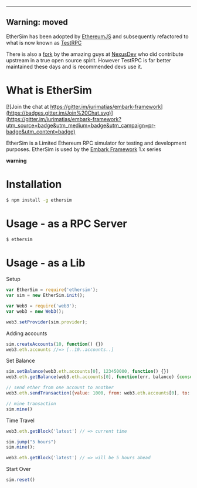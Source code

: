 ----
## Warning: moved

EtherSim has been adopted by [EthereumJS](https://github.com/ethereumjs/) and subsequently refactored to what is now known as [TestRPC](https://github.com/ethereumjs/testrpc)

There is also a [fork](https://github.com/nexusdev/EtherSim) by the amazing guys at [NexusDev](https://github.com/nexusdev/) who did contribute upstream in a true open source spirit. However TestRPC is far better maintained these days and is recommended devs use it.

What is EtherSim
======

[![Join the chat at https://gitter.im/iurimatias/embark-framework](https://badges.gitter.im/Join%20Chat.svg)](https://gitter.im/iurimatias/embark-framework?utm_source=badge&utm_medium=badge&utm_campaign=pr-badge&utm_content=badge)

EtherSim is a Limited Ethereum RPC simulator for testing and development purposes. EtherSim is used by the [Embark Framework](https://github.com/iurimatias/embark-framework) 1.x series

**warning**

Installation
======

```Bash
$ npm install -g ethersim
```

Usage - as a RPC Server
======

```Bash
$ ethersim
```

Usage - as a Lib
======

Setup

```Javascript
var EtherSim = require('ethersim');
var sim = new EtherSim.init();

var Web3 = require('web3');
var web3 = new Web3();

web3.setProvider(sim.provider);
```

Adding accounts

```Javascript
sim.createAccounts(10, function() {})
web3.eth.accounts //=> [..10..accounts..]
```

Set Balance

```Javascript
sim.setBalance(web3.eth.accounts[0], 123450000, function() {})
web3.eth.getBalance(web3.eth.accounts[0], function(err, balance) {console.log(balance.toNumber())}) //=> 123450000

// send ether from one account to another
web3.eth.sendTransaction({value: 1000, from: web3.eth.accounts[0], to: web3.eth.accounts[1], gasLimit: 10000},function() {console.log("transaction sent")})

// mine transaction
sim.mine()
```

Time Travel

```Javascript
web3.eth.getBlock('latest') // => current time

sim.jump("5 hours")
sim.mine();

web3.eth.getBlock('latest') // => will be 5 hours ahead
```

Start Over

```Javascript
sim.reset()
```

